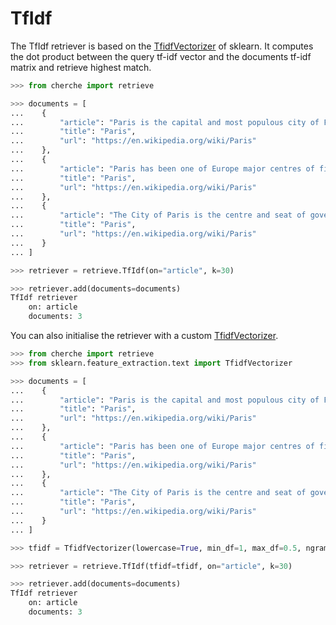 # TfIdf

The TfIdf retriever is based on the [TfidfVectorizer](https://scikit-learn.org/stable/modules/generated/sklearn.feature_extraction.text.TfidfVectorizer.html) of sklearn. It computes the dot product between the query tf-idf vector and the documents tf-idf matrix and retrieve highest match.

```python
>>> from cherche import retrieve

>>> documents = [
...    {
...        "article": "Paris is the capital and most populous city of France",
...        "title": "Paris",
...        "url": "https://en.wikipedia.org/wiki/Paris"
...    },
...    {
...        "article": "Paris has been one of Europe major centres of finance, diplomacy , commerce , fashion , gastronomy , science , and arts.",
...        "title": "Paris",
...        "url": "https://en.wikipedia.org/wiki/Paris"
...    },
...    {
...        "article": "The City of Paris is the centre and seat of government of the region and province of Île-de-France .",
...        "title": "Paris",
...        "url": "https://en.wikipedia.org/wiki/Paris"
...    }
... ]

>>> retriever = retrieve.TfIdf(on="article", k=30)

>>> retriever.add(documents=documents)
TfIdf retriever
    on: article
    documents: 3
```

You can also initialise the retriever with a custom [TfidfVectorizer](https://scikit-learn.org/stable/modules/generated/sklearn.feature_extraction.text.TfidfVectorizer.html).

```python
>>> from cherche import retrieve
>>> from sklearn.feature_extraction.text import TfidfVectorizer

>>> documents = [
...    {
...        "article": "Paris is the capital and most populous city of France",
...        "title": "Paris",
...        "url": "https://en.wikipedia.org/wiki/Paris"
...    },
...    {
...        "article": "Paris has been one of Europe major centres of finance, diplomacy , commerce , fashion , gastronomy , science , and arts.",
...        "title": "Paris",
...        "url": "https://en.wikipedia.org/wiki/Paris"
...    },
...    {
...        "article": "The City of Paris is the centre and seat of government of the region and province of Île-de-France .",
...        "title": "Paris",
...        "url": "https://en.wikipedia.org/wiki/Paris"
...    }
... ]

>>> tfidf = TfidfVectorizer(lowercase=True, min_df=1, max_df=0.5, ngram_range=(4, 10), analyzer="char_wb")

>>> retriever = retrieve.TfIdf(tfidf=tfidf, on="article", k=30)

>>> retriever.add(documents=documents)
TfIdf retriever
    on: article
    documents: 3
```
